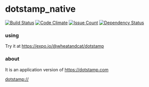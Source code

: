 # dotstamp_native

[![Build Status](https://travis-ci.org/wheatandcat/dotstamp_native.svg?branch=master)](https://travis-ci.org/wheatandcat/dotstamp_native)
[![Code Climate](https://codeclimate.com/github/wheatandcat/dotstamp_native/badges/gpa.svg)](https://codeclimate.com/github/wheatandcat/dotstamp_native)
[![Issue Count](https://codeclimate.com/github/wheatandcat/dotstamp_native/badges/issue_count.svg)](https://codeclimate.com/github/wheatandcat/dotstamp_native)
[![Dependency Status](https://gemnasium.com/badges/github.com/wheatandcat/dotstamp_native.svg)](https://gemnasium.com/github.com/wheatandcat/dotstamp_native)

### using

Try it at https://expo.io/@wheatandcat/dotstamp

### about

It is an application version of https://dotstamp.com

[dotstamp://](dotstamp://)
